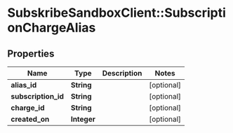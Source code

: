# SubskribeSandboxClient::SubscriptionChargeAlias

## Properties
Name | Type | Description | Notes
------------ | ------------- | ------------- | -------------
**alias_id** | **String** |  | [optional] 
**subscription_id** | **String** |  | [optional] 
**charge_id** | **String** |  | [optional] 
**created_on** | **Integer** |  | [optional] 


